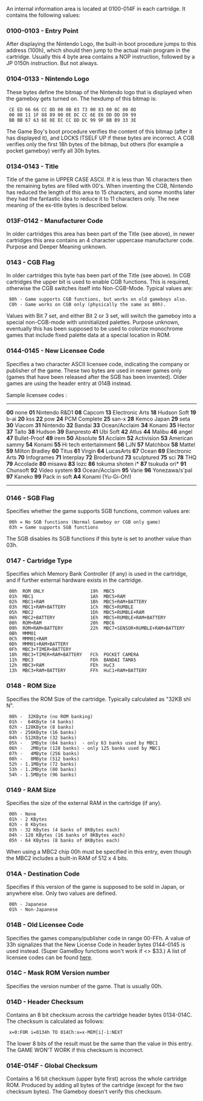 An internal information area is located at 0100-014F in each cartridge.
It contains the following values:

### 0100-0103 - Entry Point

After displaying the Nintendo Logo, the built-in boot procedure jumps to
this address (100h), which should then jump to the actual main program
in the cartridge. Usually this 4 byte area contains a NOP instruction,
followed by a JP 0150h instruction. But not always.

### 0104-0133 - Nintendo Logo

These bytes define the bitmap of the Nintendo logo that is displayed
when the gameboy gets turned on. The hexdump of this bitmap is:

` CE ED 66 66 CC 0D 00 0B 03 73 00 83 00 0C 00 0D`\
` 00 08 11 1F 88 89 00 0E DC CC 6E E6 DD DD D9 99`\
` BB BB 67 63 6E 0E EC CC DD DC 99 9F BB B9 33 3E`

The Game Boy\'s boot procedure verifies the content of this bitmap
(after it has displayed it), and LOCKS ITSELF UP if these bytes are
incorrect. A CGB verifies only the first 18h bytes of the bitmap, but
others (for example a pocket gameboy) verify all 30h bytes.

### 0134-0143 - Title

Title of the game in UPPER CASE ASCII. If it is less than 16 characters
then the remaining bytes are filled with 00\'s. When inventing the CGB,
Nintendo has reduced the length of this area to 15 characters, and some
months later they had the fantastic idea to reduce it to 11 characters
only. The new meaning of the ex-title bytes is described below.

### 013F-0142 - Manufacturer Code

In older cartridges this area has been part of the Title (see above), in
newer cartridges this area contains an 4 character uppercase
manufacturer code. Purpose and Deeper Meaning unknown.

### 0143 - CGB Flag

In older cartridges this byte has been part of the Title (see above). In
CGB cartridges the upper bit is used to enable CGB functions. This is
required, otherwise the CGB switches itself into Non-CGB-Mode. Typical
values are:

` 80h - Game supports CGB functions, but works on old gameboys also.`\
` C0h - Game works on CGB only (physically the same as 80h).`

Values with Bit 7 set, and either Bit 2 or 3 set, will switch the
gameboy into a special non-CGB-mode with uninitialized palettes. Purpose
unknown, eventually this has been supposed to be used to colorize
monochrome games that include fixed palette data at a special location
in ROM.

### 0144-0145 - New Licensee Code

Specifies a two character ASCII licensee code, indicating the company or
publisher of the game. These two bytes are used in newer games only
(games that have been released after the SGB has been invented). Older
games are using the header entry at 014B instead.

Sample licensee codes :

  -------- -------------------- -------- --------------- -------- -----------------------
  **00**   none                 **01**   Nintendo R&D1   **08**   Capcom
  **13**   Electronic Arts      **18**   Hudson Soft     **19**   b-ai
  **20**   kss                  **22**   pow             **24**   PCM Complete
  **25**   san-x                **28**   Kemco Japan     **29**   seta
  **30**   Viacom               **31**   Nintendo        **32**   Bandai
  **33**   Ocean/Acclaim        **34**   Konami          **35**   Hector
  **37**   Taito                **38**   Hudson          **39**   Banpresto
  **41**   Ubi Soft             **42**   Atlus           **44**   Malibu
  **46**   angel                **47**   Bullet-Proof    **49**   irem
  **50**   Absolute             **51**   Acclaim         **52**   Activision
  **53**   American sammy       **54**   Konami          **55**   Hi tech entertainment
  **56**   LJN                  **57**   Matchbox        **58**   Mattel
  **59**   Milton Bradley       **60**   Titus           **61**   Virgin
  **64**   LucasArts            **67**   Ocean           **69**   Electronic Arts
  **70**   Infogrames           **71**   Interplay       **72**   Broderbund
  **73**   sculptured           **75**   sci             **78**   THQ
  **79**   Accolade             **80**   misawa          **83**   lozc
  **86**   tokuma shoten i\*    **87**   tsukuda ori\*   **91**   Chunsoft
  **92**   Video system         **93**   Ocean/Acclaim   **95**   Varie
  **96**   Yonezawa/s\'pal      **97**   Kaneko          **99**   Pack in soft
  **A4**   Konami (Yu-Gi-Oh!)                                     
  -------- -------------------- -------- --------------- -------- -----------------------

### 0146 - SGB Flag

Specifies whether the game supports SGB functions, common values are:

` 00h = No SGB functions (Normal Gameboy or CGB only game)`\
` 03h = Game supports SGB functions`

The SGB disables its SGB functions if this byte is set to another value
than 03h.

### 0147 - Cartridge Type

Specifies which Memory Bank Controller (if any) is used in the
cartridge, and if further external hardware exists in the cartridge.

` 00h  ROM ONLY                 19h  MBC5`\
` 01h  MBC1                     1Ah  MBC5+RAM`\
` 02h  MBC1+RAM                 1Bh  MBC5+RAM+BATTERY`\
` 03h  MBC1+RAM+BATTERY         1Ch  MBC5+RUMBLE`\
` 05h  MBC2                     1Dh  MBC5+RUMBLE+RAM`\
` 06h  MBC2+BATTERY             1Eh  MBC5+RUMBLE+RAM+BATTERY`\
` 08h  ROM+RAM                  20h  MBC6`\
` 09h  ROM+RAM+BATTERY          22h  MBC7+SENSOR+RUMBLE+RAM+BATTERY`\
` 0Bh  MMM01`\
` 0Ch  MMM01+RAM`\
` 0Dh  MMM01+RAM+BATTERY`\
` 0Fh  MBC3+TIMER+BATTERY`\
` 10h  MBC3+TIMER+RAM+BATTERY   FCh  POCKET CAMERA`\
` 11h  MBC3                     FDh  BANDAI TAMA5`\
` 12h  MBC3+RAM                 FEh  HuC3`\
` 13h  MBC3+RAM+BATTERY         FFh  HuC1+RAM+BATTERY`

### 0148 - ROM Size

Specifies the ROM Size of the cartridge. Typically calculated as \"32KB
shl N\".

` 00h -  32KByte (no ROM banking)`\
` 01h -  64KByte (4 banks)`\
` 02h - 128KByte (8 banks)`\
` 03h - 256KByte (16 banks)`\
` 04h - 512KByte (32 banks)`\
` 05h -   1MByte (64 banks)  - only 63 banks used by MBC1`\
` 06h -   2MByte (128 banks) - only 125 banks used by MBC1`\
` 07h -   4MByte (256 banks)`\
` 08h -   8MByte (512 banks)`\
` 52h - 1.1MByte (72 banks)`\
` 53h - 1.2MByte (80 banks)`\
` 54h - 1.5MByte (96 banks)`

### 0149 - RAM Size

Specifies the size of the external RAM in the cartridge (if any).

` 00h - None`\
` 01h - 2 KBytes`\
` 02h - 8 Kbytes`\
` 03h - 32 KBytes (4 banks of 8KBytes each)`\
` 04h - 128 KBytes (16 banks of 8KBytes each)`\
` 05h - 64 KBytes (8 banks of 8KBytes each)`

When using a MBC2 chip 00h must be specified in this entry, even though
the MBC2 includes a built-in RAM of 512 x 4 bits.

### 014A - Destination Code

Specifies if this version of the game is supposed to be sold in Japan,
or anywhere else. Only two values are defined.

` 00h - Japanese`\
` 01h - Non-Japanese`

### 014B - Old Licensee Code

Specifies the games company/publisher code in range 00-FFh. A value of
33h signalizes that the New License Code in header bytes 0144-0145 is
used instead. (Super GameBoy functions won\'t work if \<\> \$33.) A list
of licensee codes can be found
[here](Gameboy_ROM_Header_Info#Licensee "wikilink").

### 014C - Mask ROM Version number

Specifies the version number of the game. That is usually 00h.

### 014D - Header Checksum

Contains an 8 bit checksum across the cartridge header bytes 0134-014C.
The checksum is calculated as follows:

` x=0:FOR i=0134h TO 014Ch:x=x-MEM[i]-1:NEXT`

The lower 8 bits of the result must be the same than the value in this
entry. The GAME WON\'T WORK if this checksum is incorrect.

### 014E-014F - Global Checksum

Contains a 16 bit checksum (upper byte first) across the whole cartridge
ROM. Produced by adding all bytes of the cartridge (except for the two
checksum bytes). The Gameboy doesn\'t verify this checksum.

